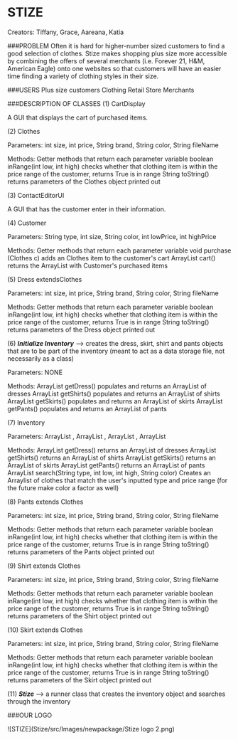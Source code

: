# STIZE

Creators: Tiffany, Grace, Aareana, Katia

###PROBLEM
Often it is hard for higher-number sized customers to find a good selection of clothes. Stize makes shopping plus size more accessible by combining the offers of several merchants (i.e. Forever 21, H&M, American Eagle) onto one websites so that customers will have an easier time finding a variety of clothing styles in their size.

###USERS
Plus size customers
Clothing Retail Store Merchants

###DESCRIPTION OF CLASSES
(1) CartDisplay

A GUI that displays the cart of purchased items.

(2) Clothes

Parameters: int size, int price, String brand, String color, String fileName

Methods:
Getter methods that return each parameter variable
boolean inRange(int low, int high)
    checks whether that clothing item is within the price range of the customer, returns True is in range
String toString()
    returns parameters of the Clothes object printed out 

(3) ContactEditorUI

A GUI that has the customer enter in their information.

(4) Customer

Parameters: String type, int size, String color, int lowPrice, int highPrice

Methods:
Getter methods that return each parameter variable
void purchase (Clothes c)
    adds an Clothes item to the customer's cart
ArrayList<Clothes> cart()
    returns the ArrayList with Customer's purchased items

(5) Dress extendsClothes

Parameters: int size, int price, String brand, String color, String fileName

Methods:
Getter methods that return each parameter variable
boolean inRange(int low, int high)
    checks whether that clothing item is within the price range of the customer, returns True is in range
String toString()
    returns parameters of the Dress object printed out 

(6) ***Initialize Inventory*** --> creates the dress, skirt, shirt and pants objects that are to be part of the inventory (meant to act as a data storage file, not necessarily as a class)

Parameters: NONE

Methods: 
ArrayList<Dress> getDress()
    populates and returns an ArrayList of dresses
ArrayList<Shirt> getShirts()
    populates and returns an ArrayList of shirts
ArrayList<Skirt> getSkirts()
    populates and returns an ArrayList of skirts
ArrayList<Pants> getPants()
    populates and returns an ArrayList of pants


(7) Inventory

Parameters: ArrayList <Pants>, ArrayList <Dress>, ArrayList <Shirt>, ArrayList <Skirt>

Methods: 
ArrayList<Dress> getDress()
    returns an ArrayList of dresses
ArrayList<Shirt> getShirts()
    returns an ArrayList of shirts
ArrayList<Skirt> getSkirts()
    returns an ArrayList of skirts
ArrayList<Pants> getPants()
    returns an ArrayList of pants
ArrayList<Clothes> search(String type, int low, int high, String color)
    Creates an Arraylist of clothes that match the user's inputted type and price range (for the future make color a factor as well)


(8) Pants extends Clothes

Parameters: int size, int price, String brand, String color, String fileName

Methods:
Getter methods that return each parameter variable
boolean inRange(int low, int high)
    checks whether that clothing item is within the price range of the customer, returns True is in range
String toString()
    returns parameters of the Pants object printed out 

(9) Shirt extends Clothes

Parameters: int size, int price, String brand, String color, String fileName

Methods:
Getter methods that return each parameter variable
boolean inRange(int low, int high)
    checks whether that clothing item is within the price range of the customer, returns True is in range
String toString()
    returns parameters of the Shirt object printed out 

(10) Skirt extends Clothes

Parameters: int size, int price, String brand, String color, String fileName

Methods:
Getter methods that return each parameter variable
boolean inRange(int low, int high)
    checks whether that clothing item is within the price range of the customer, returns True is in range
String toString()
    returns parameters of the Skirt object printed out 

(11) ***Stize*** --> a runner class that creates the inventory object and searches through the inventory 

###OUR LOGO

![STIZE](Stize/src/Images/newpackage/Stize logo 2.png) 


